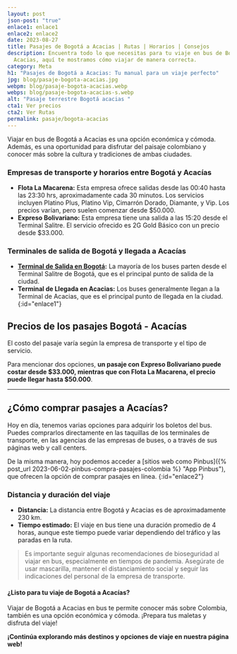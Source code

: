 ```yaml
---
layout: post
json-post: "true"
enlace1: enlace1
enlace2: enlace2
date: 2023-08-27
title: Pasajes de Bogotá a Acacias | Rutas | Horarios | Consejos
description: Encuentra todo lo que necesitas para tu viaje en bus de Bogotá a
  Acacias, aquí te mostramos cómo viajar de manera correcta.
category: Meta
h1: "Pasajes de Bogotá a Acacias: Tu manual para un viaje perfecto"
jpg: blog/pasaje-bogota-acacias.jpg
webpm: blog/pasaje-bogota-acacias.webp
webps: blog/pasaje-bogota-acacias-s.webp
alt: "Pasaje terrestre Bogotá acacias "
cta1: Ver precios
cta2: Ver Rutas
permalink: pasaje/bogota-acacias
---
```

Viajar en bus de Bogotá a Acacias es una opción económica y cómoda. Además, es una oportunidad para disfrutar del paisaje colombiano y conocer más sobre la cultura y tradiciones de ambas ciudades.

### Empresas de transporte y horarios entre Bogotá y Acacías

* **Flota La Macarena:** Esta empresa ofrece salidas desde las 00:40 hasta las 23:30 hrs, aproximadamente cada 30 minutos. Los servicios incluyen Platino Plus, Platino Vip, Cimarrón Dorado, Diamante, y Vip. Los precios varían, pero suelen comenzar desde $50.000.
* **Expreso Bolivariano:** Esta empresa tiene una salida a las 15:20 desde el Terminal Salitre. El servicio ofrecido es 2G Gold Básico con un precio desde $33.000.

### Terminales de salida de Bogotá y llegada a Acacías

* **[Terminal de Salida en Bogotá]({{'terminal-norte-bogota'|relative_url}} "Terminal Norte Bogotá"):** La mayoría de los buses parten desde el Terminal Salitre de Bogotá, que es el principal punto de salida de la ciudad.
* **Terminal de Llegada en Acacias:** Los buses generalmente llegan a la Terminal de Acacias, que es el principal punto de llegada en la ciudad.
{:id="enlace1"}

## Precios de los pasajes Bogotá - Acacías

El costo del pasaje varía según la empresa de transporte y el tipo de servicio.

Para mencionar dos opciones, **un pasaje con Expreso Bolivariano puede costar desde $33.000, mientras que con Flota La Macarena, el precio puede llegar hasta $50.000**.

----

## ¿Cómo comprar pasajes a Acacías?

Hoy en día, tenemos varias opciones para adquirir los boletos del bus. Puedes comprarlos directamente en las taquillas de los terminales de transporte, en las agencias de las empresas de buses, o a través de sus páginas web y call centers.

De la misma manera, hoy podemos acceder a [sitios web como Pinbus]({% post_url 2023-06-02-pinbus-compra-pasajes-colombia %} "App Pinbus"), que ofrecen la opción de comprar pasajes en línea.
{:id="enlace2"}

### Distancia y duración del viaje

* **Distancia:** La distancia entre Bogotá y Acacias es de aproximadamente 230 km.
* **Tiempo estimado:** El viaje en bus tiene una duración promedio de 4 horas, aunque este tiempo puede variar dependiendo del tráfico y las paradas en la ruta.

> Es importante seguir algunas recomendaciones de bioseguridad al viajar en bus, especialmente en tiempos de pandemia. Asegúrate de usar mascarilla, mantener el distanciamiento social y seguir las indicaciones del personal de la empresa de transporte.

#### ¿Listo para tu viaje de Bogotá a Acacías?

Viajar de Bogotá a Acacias en bus te permite conocer más sobre Colombia, también es una opción económica y cómoda. ¡Prepara tus maletas y disfruta del viaje!

**¡Continúa explorando más destinos y opciones de viaje en nuestra página web!**